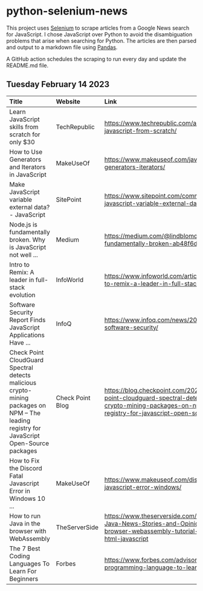 # python-selenium-news

This project uses [Selenium](https://www.seleniumhq.org/) to scrape articles from a Google News search for JavaScript.
I chose JavaScript over Python to avoid the disambiguation problems that arise when searching for Python.
The articles are then parsed and output to a markdown file using [Pandas](https://pandas.pydata.org/).

A GitHub action schedules the scraping to run every day and update the README.md file.

## Tuesday February 14 2023


| Title                                                                                                                                      | Website          | Link                                                                                                                                                                             |
|:-------------------------------------------------------------------------------------------------------------------------------------------|:-----------------|:---------------------------------------------------------------------------------------------------------------------------------------------------------------------------------|
| Learn JavaScript skills from scratch for only $30                                                                                          | TechRepublic     | https://www.techrepublic.com/article/learn-javascript-from-scratch/                                                                                                              |
| How to Use Generators and Iterators in JavaScript                                                                                          | MakeUseOf        | https://www.makeuseof.com/javascript-how-use-generators-iterators/                                                                                                               |
| Make JavaScript variable external data? - JavaScript                                                                                       | SitePoint        | https://www.sitepoint.com/community/t/make-javascript-variable-external-data/407976/                                                                                             |
| Node.js is fundamentally broken. Why is JavaScript not well ...                                                                            | Medium           | https://medium.com/@lindblomdev/node-js-is-fundamentally-broken-ab48f6dff247                                                                                                     |
| Intro to Remix: A leader in full-stack evolution                                                                                           | InfoWorld        | https://www.infoworld.com/article/3687210/intro-to-remix-a-leader-in-full-stack-evolution.html                                                                                   |
| Software Security Report Finds JavaScript Applications Have ...                                                                            | InfoQ            | https://www.infoq.com/news/2023/02/veracode-software-security/                                                                                                                   |
| Check Point CloudGuard Spectral detects malicious crypto-mining packages on NPM – The leading registry for JavaScript Open-Source packages | Check Point Blog | https://blog.checkpoint.com/2023/02/14/check-point-cloudguard-spectral-detects-malicious-crypto-mining-packages-on-npm-the-leading-registry-for-javascript-open-source-packages/ |
| How to Fix the Discord Fatal Javascript Error in Windows 10 ...                                                                            | MakeUseOf        | https://www.makeuseof.com/discord-fatal-javascript-error-windows/                                                                                                                |
| How to run Java in the browser with WebAssembly                                                                                            | TheServerSide    | https://www.theserverside.com/blog/Coffee-Talk-Java-News-Stories-and-Opinions/java-in-the-browser-webassembly-tutorial-wasm-teavm-html-javascript                                |
| The 7 Best Coding Languages To Learn For Beginners                                                                                         | Forbes           | https://www.forbes.com/advisor/education/easiest-programming-language-to-learn/                                                                                                  |